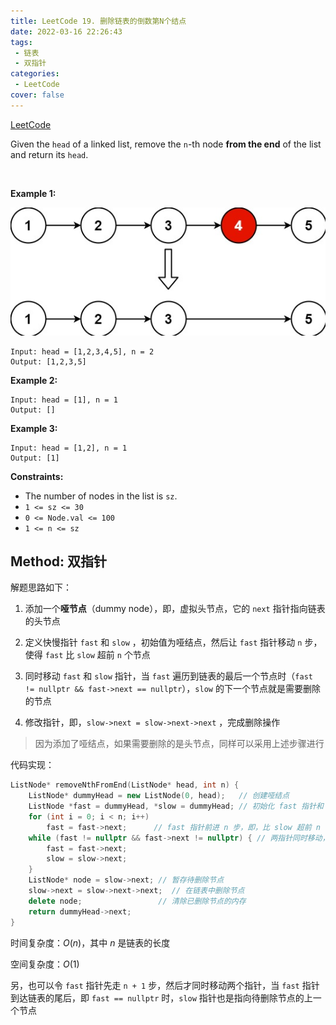 ```yaml
---
title: LeetCode 19. 删除链表的倒数第N个结点
date: 2022-03-16 22:26:43
tags:
 - 链表
 - 双指针
categories:
 - LeetCode
cover: false
---
```


[LeetCode](https://leetcode-cn.com/problems/remove-nth-node-from-end-of-list/)

Given the `head` of a linked list, remove the `n`-th node **from the end** of the list and return its `head`.

 

**Example 1:**

![](LeetCode19-删除链表的倒数第N个结点/1.png)

    Input: head = [1,2,3,4,5], n = 2
    Output: [1,2,3,5]



**Example 2:**

    Input: head = [1], n = 1
    Output: []


**Example 3:**

    Input: head = [1,2], n = 1
    Output: [1]

**Constraints:**

 - The number of nodes in the list is `sz`.
 - `1 <= sz <= 30`
 - `0 <= Node.val <= 100`
 - `1 <= n <= sz`


## Method: 双指针

解题思路如下：

1. 添加一个**哑节点**（dummy node），即，虚拟头节点，它的 `next` 指针指向链表的头节点

2. 定义快慢指针 `fast` 和 `slow` ，初始值为哑结点，然后让 `fast` 指针移动 `n` 步，使得 `fast` 比 `slow` 超前 `n` 个节点

3. 同时移动 `fast` 和 `slow` 指针，当 `fast` 遍历到链表的最后一个节点时（`fast != nullptr && fast->next == nullptr`），`slow` 的下一个节点就是需要删除的节点

4. 修改指针，即，`slow->next = slow->next->next` ，完成删除操作

> 因为添加了哑结点，如果需要删除的是头节点，同样可以采用上述步骤进行

代码实现：

```cpp
ListNode* removeNthFromEnd(ListNode* head, int n) {
    ListNode* dummyHead = new ListNode(0, head);   // 创建哑结点
    ListNode *fast = dummyHead, *slow = dummyHead; // 初始化 fast 指针和 slow 指针
    for (int i = 0; i < n; i++)
        fast = fast->next;      // fast 指针前进 n 步，即，比 slow 超前 n 步
    while (fast != nullptr && fast->next != nullptr) { // 两指针同时移动，直到 fast 走到最后一个节点时
        fast = fast->next;
        slow = slow->next;
    }
    ListNode* node = slow->next; // 暂存待删除节点
    slow->next = slow->next->next;  // 在链表中删除节点
    delete node;                 // 清除已删除节点的内存
    return dummyHead->next;
}
```


时间复杂度：$O(n)$，其中 $n$ 是链表的长度

空间复杂度：$O(1)$


另，也可以令 `fast` 指针先走 `n + 1` 步，然后才同时移动两个指针，当 `fast` 指针到达链表的尾后，即 `fast == nullptr` 时，`slow` 指针也是指向待删除节点的上一个节点